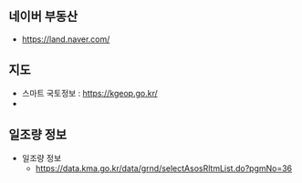 # 
## 네이버 부동산
- https://land.naver.com/
## 지도
- 스마트 국토정보 : https://kgeop.go.kr/
- 
## 일조량 정보
- 일조량 정보
  - https://data.kma.go.kr/data/grnd/selectAsosRltmList.do?pgmNo=36
